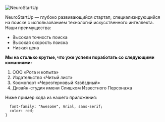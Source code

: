 ![NeuroStartUp](https://github.com/netology-ds-team/git-homeworks/blob/main/1_self/logo.png?raw=true)

NeuroStartUp — глубоко развивающийся стартап, специализирующийся на поиске с использованием технологий искусственного интеллекта. Наши преимущества:

* Высокая точность поиска 
* Высокая скорость поиска 
* Низкая цена

**Мы на столько крутые, что уже успели поработать со следующими команиями:**

1. ООО «Рога и копыта»
1. Издательство «Читый лист»
1. Космопорт «Черезтерновый Кзвёздный»
1. Дизайн-студия имени Слишком Известного Персонажа

Ниже пример кода из нашего приложения:

```.selector {
  font-family: "Awesome", Arial, sans-serif;
  color: red;
}
```